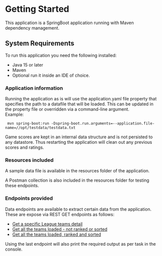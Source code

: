 # Getting Started

This application is a SpringBoot application running with Maven dependency management.

## System Requirements

To run this application you need the following installed:

* Java 15 or later
* Maven
* Optional run it inside an IDE of choice.

### Application information

Running the application as is will use the application.yaml file property that specifies the path to a datafile that
will be loaded. This can be updated in the property file or overridden via a command-line argument.<br>
Example:

```aidl
 mvn spring-boot:run -Dspring-boot.run.arguments=--application.file-name=//opt/testdata/testdata.txt 
```

Game scores are kept in an internal data structure and is not persisted to any datastore. Thus restarting the
application will clean out any previous scores and ratings.

### Resources included

A sample data file is available in the resources folder of the application.

A Postman collection is also included in the resources folder for testing these endpoints.

### Endpoints provided

Data endpoints are available to extract certain data from the application. These are expose via REST GET endpoints as
follows:<br>

* [Get a specific League teams detail](http://localhost:8080/api/team/Lions)
* [Get all the teams loaded - not ranked or sorted](http://localhost:8080/api/teams)
* [Get all the teams loaded, ranked and sorted](http://localhost:8080/api/teams/sorted)

Using the last endpoint will also print the required output as per task in the console.